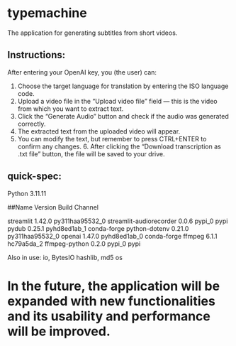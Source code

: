 # typemachine
The application for generating subtitles from short videos.

## Instructions:
After entering your OpenAI key, you (the user) can: 
1. Choose the target language for translation by entering the ISO language code.
2. Upload a video file in the “Upload video file” field — this is the video from which you want to extract text.
3. Click the “Generate Audio” button and check if the audio was generated correctly.
4. The extracted text from the uploaded video will appear.
5. You can modify the text, but remember to press CTRL+ENTER to confirm any changes. 6. After clicking the “Download transcription as .txt file” button, the file will be saved to your drive.

## quick-spec:
Python 3.11.11

##Name                    Version                   Build  Channel

streamlit                 1.42.0          py311haa95532_0
streamlit-audiorecorder   0.0.6                    pypi_0    pypi
pydub                     0.25.1             pyhd8ed1ab_1    conda-forge
python-dotenv             0.21.0          py311haa95532_0
openai                    1.47.0             pyhd8ed1ab_0    conda-forge
ffmpeg                    6.1.1                hc79a5da_2
ffmpeg-python             0.2.0                    pypi_0    pypi

Also in use:
io, BytesIO
hashlib, md5
os


# In the future, the application will be expanded with new functionalities and its usability and performance will be improved.